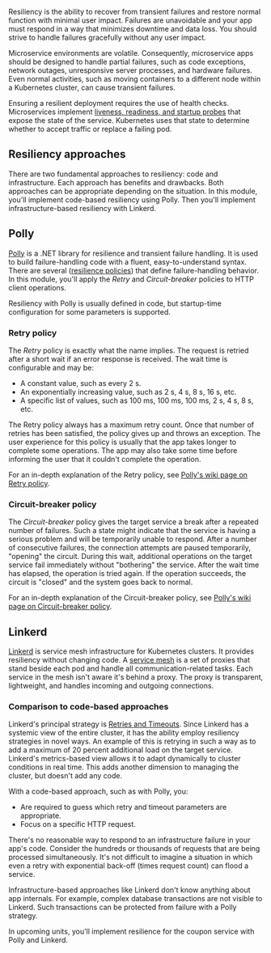 Resiliency is the ability to recover from transient failures and restore normal function with minimal user impact. Failures are unavoidable and your app must respond in a way that minimizes downtime and data loss. You should strive to handle failures gracefully without any user impact.

Microservice environments are volatile. Consequently, microservice apps should be designed to handle partial failures, such as code exceptions, network outages, unresponsive server processes, and hardware failures. Even normal activities, such as moving containers to a different node within a Kubernetes cluster, can cause transient failures.

Ensuring a resilient deployment requires the use of health checks. Microservices implement [liveness, readiness, and startup probes](https://kubernetes.io/docs/tasks/configure-pod-container/configure-liveness-readiness-startup-probes) that expose the state of the service. Kubernetes uses that state to determine whether to accept traffic or replace a failing pod.

## Resiliency approaches

There are two fundamental approaches to resiliency: code and infrastructure. Each approach has benefits and drawbacks. Both approaches can be appropriate depending on the situation. In this module, you'll implement code-based resiliency using Polly. Then you'll implement infrastructure-based resiliency with Linkerd.

## Polly

[Polly](https://github.com/App-vNext/Polly) is a .NET library for resilience and transient failure handling. It is used to build failure-handling code with a fluent, easy-to-understand syntax. There are several ([resilience policies](https://github.com/App-vNext/Polly#resilience-policies)) that define failure-handling behavior. In this module, you'll apply the *Retry* and *Circuit-breaker* policies to HTTP client operations.

Resiliency with Polly is usually defined in code, but startup-time configuration for some parameters is supported.

### Retry policy

The *Retry* policy is exactly what the name implies. The request is retried after a short wait if an error response is received. The wait time is configurable and may be:

* A constant value, such as every 2 s.
* An exponentially increasing value, such as 2 s, 4 s, 8 s, 16 s, etc.
* A specific list of values, such as 100 ms, 100 ms, 100 ms, 2 s, 4 s, 8 s, etc.

The Retry policy always has a maximum retry count. Once that number of retries has been satisfied, the policy gives up and throws an exception. The user experience for this policy is usually that the app takes longer to complete some operations. The app may also take some time before informing the user that it couldn't complete the operation.

For an in-depth explanation of the Retry policy, see [Polly's wiki page on Retry policy](https://github.com/App-vNext/Polly/wiki/Retry).

### Circuit-breaker policy

The *Circuit-breaker* policy gives the target service a break after a repeated number of failures. Such a state might indicate that the service is having a serious problem and will be temporarily unable to respond. After a number of consecutive failures, the connection attempts are paused temporarily, "opening" the circuit. During this wait, additional operations on the target service fail immediately without "bothering" the service. After the wait time has elapsed, the operation is tried again. If the operation succeeds, the circuit is "closed" and the system goes back to normal.

For an in-depth explanation of the Circuit-breaker policy, see [Polly's wiki page on Circuit-breaker policy](https://github.com/App-vNext/Polly/wiki/Circuit-Breaker).

## Linkerd

[Linkerd](https://linkerd.io/2/overview) is service mesh infrastructure for Kubernetes clusters. It provides resiliency without changing code. A [service mesh](https://servicemesh.io) is a set of proxies that stand beside each pod and handle all communication-related tasks. Each service in the mesh isn't aware it's behind a proxy. The proxy is transparent, lightweight, and handles incoming and outgoing connections.

### Comparison to code-based approaches

Linkerd's principal strategy is [Retries and Timeouts](https://linkerd.io/2/features/retries-and-timeouts). Since Linkerd has a systemic view of the entire cluster, it has the ability employ resiliency strategies in novel ways. An example of this is retrying in such a way as to add a maximum of 20 percent additional load on the target service. Linkerd's metrics-based view allows it to adapt dynamically to cluster conditions in real time. This adds another dimension to managing the cluster, but doesn't add any code.

With a code-based approach, such as with Polly, you:

* Are required to guess which retry and timeout parameters are appropriate.
* Focus on a specific HTTP request.

There's no reasonable way to respond to an infrastructure failure in your app's code. Consider the hundreds or thousands of requests that are being processed simultaneously. It's not difficult to imagine a situation in which even a retry with exponential back-off (times request count) can flood a service.

Infrastructure-based approaches like Linkerd don't know anything about app internals. For example, complex database transactions are not visible to Linkerd. Such transactions can be protected from failure with a Polly strategy.

In upcoming units, you'll implement resilience for the coupon service with Polly and Linkerd.
